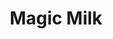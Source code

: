 ---
title: "Magic Milk"

item:
  aura: "Faint conjuration"
  casterLevel: "5th"
  prerequisites:
    feats: [Brew Potion]
    spells: ["{% spell_link cure-light-wounds %}", "{% spell_link resistance %}"]
    special: []
  marketPrice: 250
  description: |
    This sweet tasting milk is slightly thicker than normal, about the consistency of warm honey. When consumed, the milk grants the user the benefit of a {% spell_link cure-light-wounds %} spell (1d8+5), and also gives the user a +1 morale bonus to saves for 1 hour after consumption.

    **Note:** This item is unique to the shop of Kyp and Bel Wymorrow in the city of Fenton.
---